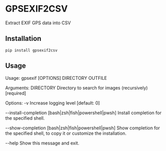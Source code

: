 # GPSEXIF2CSV
Extract EXIF GPS data into CSV

## Installation
`pip install gpsexif2csv`

## Usage
Usage: gpsexif [OPTIONS] DIRECTORY OUTFILE  


Arguments:
  DIRECTORY  Directory to search for images (recursively)  [required]  


Options:
  -v                              Increase logging level  [default: 0]  

  --install-completion [bash|zsh|fish|powershell|pwsh]  Install completion for the specified shell.  

  --show-completion [bash|zsh|fish|powershell|pwsh]     Show completion for the specified shell, to
                                                        copy it or customize the installation.  

  --help                                                Show this message and exit.  
